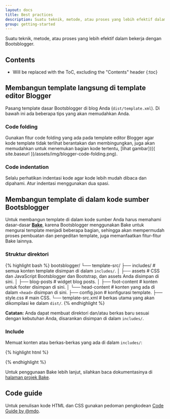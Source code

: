 ```yaml
---
layout: docs
title: Best practices
description: Suatu teknik, metode, atau proses yang lebih efektif dalam bekerja dengan Bootsblogger.
group: getting-started
---
```


Suatu teknik, metode, atau proses yang lebih efektif dalam bekerja dengan Bootsblogger.

## Contents

* Will be replaced with the ToC, excluding the "Contents" header
{:toc}

## Membangun template langsung di template editor Blogger

Pasang template dasar Bootsblogger di blog Anda (`dist/template.xml`). Di bawah ini ada beberapa tips yang akan memudahkan Anda.

### Code folding

Gunakan fitur code folding yang ada pada template editor Blogger agar kode template tidak terlihat berantakan dan membingungkan, juga akan memudahkan untuk menemukan bagian kode tertentu, [lihat gambar]({{ site.baseurl }}/assets/img/blogger-code-folding.png).

### Code indentation

Selalu perhatikan indentasi kode agar kode lebih mudah dibaca dan dipahami. Atur indentasi menggunakan dua spasi.

## Membangun template di dalam kode sumber Bootsblogger

Untuk membangun template di dalam kode sumber Anda harus memahami dasar-dasar **[Bake](https://github.com/MathiasPaumgarten/grunt-bake)**, karena Bootsblogger menggunakan Bake untuk mengurai template menjadi beberapa bagian, sehingga akan mempermudah proses pembuatan dan pengeditan template, juga memanfaatkan fitur-fitur Bake lainnya.

### Struktur direktori

{% highlight bash %}
bootsblogger/
└── template-src/
    ├── includes/ # semua konten template disimpan di dalam `includes/`.
    │   ├── assets # CSS dan JavaScript Bootsblogger dan Bootstrap, dan assets Anda disimpan di sini.
    │   ├── blog-posts # widget blog posts.
    │   ├── foot-content # konten untuk footer disimpan di sini.
    │   └── head-content # konten yang ada di dalam `<head>` disimpan di sini.
    ├── config.json # konfigurasi template.
    ├── style.css # main CSS.
    └── template-src.xml # berkas utama yang akan dikompilasi ke dalam `dist/`.
{% endhighlight %}

**Catatan:** Anda dapat membuat direktori dan/atau berkas baru sesuai dengan kebutuhan Anda, disarankan disimpan di dalam `includes/`.

### Include

Memuat konten atau berkas-berkas yang ada di dalam `includes/`:

{% highlight html %}
<!--(bake /includes/path/file)-->
{% endhighlight %}

Untuk penggunaan Bake lebih lanjut, silahkan baca dokumentasinya di [halaman projek Bake](https://github.com/MathiasPaumgarten/grunt-bake).

## Code guide

Untuk penulisan kode HTML dan CSS gunakan pedoman pengkodean [Code Guide by @mdo](http://codeguide.co).
